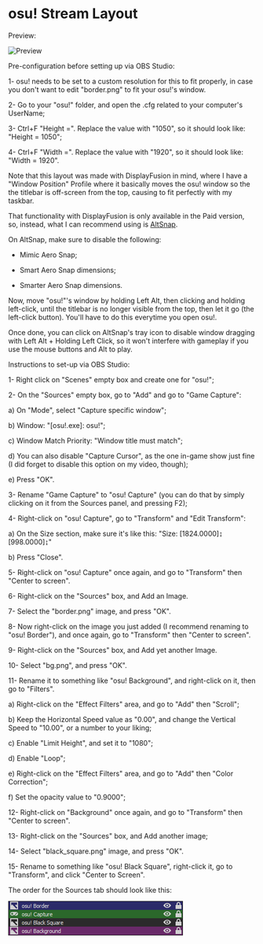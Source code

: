 # osu! Stream Layout

Preview: 

![Preview](Preview.gif)

Pre-configuration before setting up via OBS Studio:

1- osu! needs to be set to a custom resolution for this to fit properly, in case you don't want to edit "border.png" to fit your osu!'s window.

2- Go to your "osu!" folder, and open the .cfg related to your computer's UserName;

3- Ctrl+F "Height =". Replace the value with "1050", so it should look like: "Height = 1050";

4- Ctrl+F "Width =". Replace the value with "1920", so it should look like: "Width = 1920".

Note that this layout was made with DisplayFusion in mind, where I have a "Window Position" Profile where it basically moves the osu! window so the the titlebar is off-screen from the top, causing to fit perfectly with my taskbar.

That functionality with DisplayFusion is only available in the Paid version, so, instead, what I can recommend using is [AltSnap](https://github.com/RamonUnch/AltSnap).

On AltSnap, make sure to disable the following:

* Mimic Aero Snap;

* Smart Aero Snap dimensions;

* Smarter Aero Snap dimensions.

Now, move "osu!"'s window by holding Left Alt, then clicking and holding left-click, until the titlebar is no longer visible from the top, then let it go (the left-click button). You'll have to do this everytime you open osu!.

Once done, you can click on AltSnap's tray icon to disable window dragging with Left Alt + Holding Left Click, so it won't interfere with gameplay if you use the mouse buttons and Alt to play.

Instructions to set-up via OBS Studio:

1- Right click on "Scenes" empty box and create one for "osu!";

2- On the "Sources" empty box, go to "Add" and go to "Game Capture":

a) On "Mode", select "Capture specific window";

b) Window: "[osu!.exe]: osu!";

c) Window Match Priority: "Window title must match";

d) You can also disable "Capture Cursor", as the one in-game show just fine (I did forget to disable this option on my video, though);

e) Press "OK".

3- Rename "Game Capture" to "osu! Capture" (you can do that by simply clicking on it from the Sources panel, and pressing F2);

4- Right-click on "osu! Capture", go to "Transform" and "Edit Transform":

a) On the Size section, make sure it's like this:
"Size: [1824.0000]↨ [998.0000]↨"

b) Press "Close".

5- Right-click on "osu! Capture" once again, and go to "Transform" then "Center to screen".

6- Right-click on the "Sources" box, and Add an Image.

7- Select the "border.png" image, and press "OK".

8- Now right-click on the image you just added (I recommend renaming to "osu! Border"), and once again, go to "Transform" then "Center to screen".

9- Right-click on the "Sources" box, and Add yet another Image.

10- Select "bg.png", and press "OK".

11- Rename it to something like "osu! Background", and right-click on it, then go to "Filters".

a) Right-click on the "Effect Filters" area, and go to "Add" then "Scroll";

b) Keep the Horizontal Speed value as "0.00", and change the Vertical Speed to "10.00", or a number to your liking;

c) Enable "Limit Height", and set it to "1080";

d) Enable "Loop";

e) Right-click on the "Effect Filters" area, and go to "Add" then "Color Correction";

f) Set the opacity value to "0.9000";

12- Right-click on "Background" once again, and go to "Transform" then "Center to screen".

13- Right-click on the "Sources" box, and Add another image;

14- Select "black_square.png" image, and press "OK".

15- Rename to something like "osu! Black Square", right-click it, go to "Transform", and click "Center to Screen".

The order for the Sources tab should look like this:

![Order](order.png)